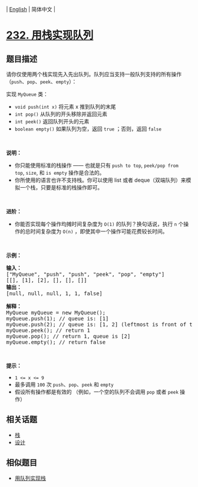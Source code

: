 
| [English](README_EN.md) | 简体中文 |

# [232. 用栈实现队列](https://leetcode-cn.com/problems/implement-queue-using-stacks/)

## 题目描述

<p>请你仅使用两个栈实现先入先出队列。队列应当支持一般队列支持的所有操作（<code>push</code>、<code>pop</code>、<code>peek</code>、<code>empty</code>）：</p>

<p>实现 <code>MyQueue</code> 类：</p>

<ul>
	<li><code>void push(int x)</code> 将元素 x 推到队列的末尾</li>
	<li><code>int pop()</code> 从队列的开头移除并返回元素</li>
	<li><code>int peek()</code> 返回队列开头的元素</li>
	<li><code>boolean empty()</code> 如果队列为空，返回 <code>true</code> ；否则，返回 <code>false</code></li>
</ul>

<p> </p>

<p><strong>说明：</strong></p>

<ul>
	<li>你只能使用标准的栈操作 —— 也就是只有 <code>push to top</code>, <code>peek/pop from top</code>, <code>size</code>, 和 <code>is empty</code> 操作是合法的。</li>
	<li>你所使用的语言也许不支持栈。你可以使用 list 或者 deque（双端队列）来模拟一个栈，只要是标准的栈操作即可。</li>
</ul>

<p> </p>

<p><strong>进阶：</strong></p>

<ul>
	<li>你能否实现每个操作均摊时间复杂度为 <code>O(1)</code> 的队列？换句话说，执行 <code>n</code> 个操作的总时间复杂度为 <code>O(n)</code> ，即使其中一个操作可能花费较长时间。</li>
</ul>

<p> </p>

<p><strong>示例：</strong></p>

<pre>
<strong>输入：</strong>
["MyQueue", "push", "push", "peek", "pop", "empty"]
[[], [1], [2], [], [], []]
<strong>输出：</strong>
[null, null, null, 1, 1, false]

<strong>解释：</strong>
MyQueue myQueue = new MyQueue();
myQueue.push(1); // queue is: [1]
myQueue.push(2); // queue is: [1, 2] (leftmost is front of the queue)
myQueue.peek(); // return 1
myQueue.pop(); // return 1, queue is [2]
myQueue.empty(); // return false
</pre>

<ul>
</ul>

<p> </p>

<p><strong>提示：</strong></p>

<ul>
	<li><code>1 <= x <= 9</code></li>
	<li>最多调用 <code>100</code> 次 <code>push</code>、<code>pop</code>、<code>peek</code> 和 <code>empty</code></li>
	<li>假设所有操作都是有效的 （例如，一个空的队列不会调用 <code>pop</code> 或者 <code>peek</code> 操作）</li>
</ul>


## 相关话题

- [栈](https://leetcode-cn.com/tag/stack)
- [设计](https://leetcode-cn.com/tag/design)

## 相似题目

- [用队列实现栈](../implement-stack-using-queues/README.md)
